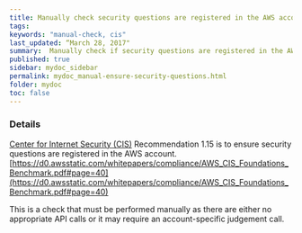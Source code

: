 ```yaml
---
title: Manually check security questions are registered in the AWS account
tags:
keywords: "manual-check, cis"
last_updated: “March 28, 2017"
summary:  Manually check if security questions are registered in the AWS account
published: true
sidebar: mydoc_sidebar
permalink: mydoc_manual-ensure-security-questions.html
folder: mydoc
toc: false
---
```


### Details  
[Center for Internet Security (CIS)](https://www.cisecurity.org/) Recommendation 1.15 is to ensure security questions are registered in the AWS account. [https://d0.awsstatic.com/whitepapers/compliance/AWS_CIS_Foundations_Benchmark.pdf#page=40](https://d0.awsstatic.com/whitepapers/compliance/AWS_CIS_Foundations_Benchmark.pdf#page=40) 

This is a check that must be performed manually as there are either no appropriate API calls or it may require an account-specific judgement call.
